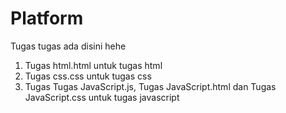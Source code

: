 # Platform
Tugas tugas ada disini hehe 

1. Tugas html.html untuk tugas html 
2. Tugas css.css untuk tugas css 
3. Tugas Tugas JavaScript.js, Tugas JavaScript.html dan Tugas JavaScript.css untuk tugas javascript